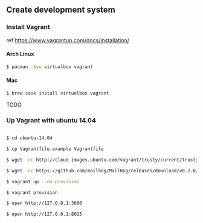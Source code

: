 ## Create development system

### Install Vagrant

ref https://www.vagrantup.com/docs/installation/

#### Arch Linux

```bash
$ pacman -Syu virtualbox vagrant
```

#### Mac

```bash
$ brew cask install virtualbox vagrant
```

TODO

### Up Vagrant with ubuntu 14.04

```bash

$ cd ubuntu-14.04

$ cp Vagrantfile.example Vagrantfile

$ wget -nc http://cloud-images.ubuntu.com/vagrant/trusty/current/trusty-server-cloudimg-amd64-vagrant-disk1.box

$ wget -nc https://github.com/mailhog/MailHog/releases/download/v0.2.0/MailHog_linux_amd64

$ vagrant up --no-provision

$ vagrant provision

$ open http://127.0.0.1:3000

$ open http://127.0.0.1:8025

```

